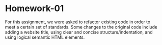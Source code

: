 # Homework-01
  For this assignment, we were asked to refactor existing code in order to meet a certain set of standards. Some changes to the original code include adding a website title, using clear and concise structure/indentation, and using logical semantic HTML elements. 
